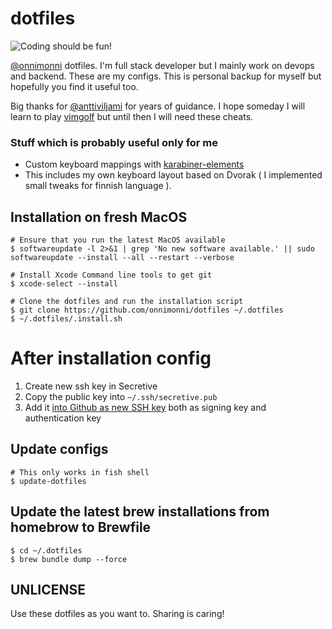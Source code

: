 # dotfiles
![Coding should be fun!](https://media.giphy.com/media/ytwDCq9aT3cgEyyYVO/giphy-tumblr.gif "Coding should be fun!")

[@onnimonni](https://github.com/onnimonni) dotfiles. I'm full stack developer but I mainly work on devops and backend. These are my configs. This is personal backup for myself but hopefully you find it useful too.

Big thanks for [@anttiviljami](https://github.com/anttiviljami) for years of guidance.
I hope someday I will learn to play [vimgolf](http://www.vimgolf.com/) but until then I will need these cheats.

### Stuff which is probably useful only for me
- Custom keyboard mappings with [karabiner-elements](https://karabiner-elements.pqrs.org)
- This includes my own keyboard layout based on Dvorak ( I implemented small tweaks for finnish language ).

## Installation on fresh MacOS
```
# Ensure that you run the latest MacOS available
$ softwareupdate -l 2>&1 | grep 'No new software available.' || sudo softwareupdate --install --all --restart --verbose

# Install Xcode Command line tools to get git
$ xcode-select --install

# Clone the dotfiles and run the installation script
$ git clone https://github.com/onnimonni/dotfiles ~/.dotfiles
$ ~/.dotfiles/.install.sh
```

# After installation config
1. Create new ssh key in Secretive
2. Copy the public key into `~/.ssh/secretive.pub`
3. Add it [into Github as new SSH key](https://github.com/settings/ssh/new) both as signing key and authentication key

## Update configs
```
# This only works in fish shell
$ update-dotfiles
```

## Update the latest brew installations from homebrow to Brewfile
```
$ cd ~/.dotfiles
$ brew bundle dump --force
```

## UNLICENSE
Use these dotfiles as you want to. Sharing is caring!
